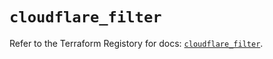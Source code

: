 # `cloudflare_filter`

Refer to the Terraform Registory for docs: [`cloudflare_filter`](https://registry.terraform.io/providers/cloudflare/cloudflare/4.7.0/docs/resources/filter).
